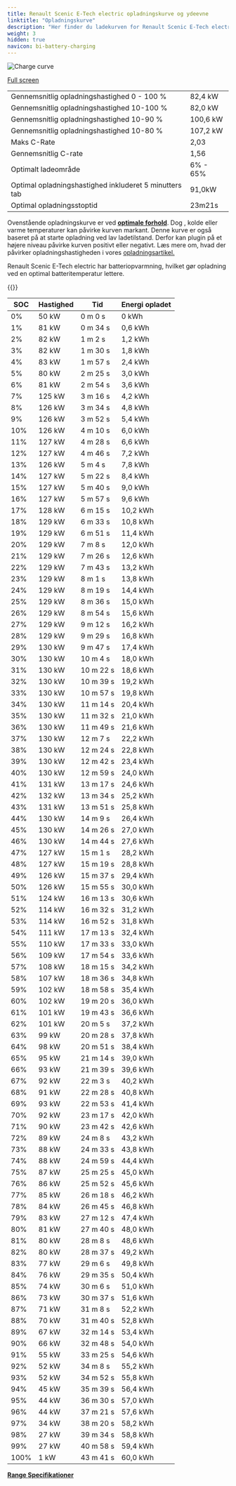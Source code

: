 ```yaml
---
title: Renault Scenic E-Tech electric opladningskurve og ydeevne
linktitle: "Opladningskurve"
description: "Her finder du ladekurven for Renault Scenic E-Tech electric."
weight: 3
hidden: true
navicon: bi-battery-charging
---
```

<!-- markdownlint-disable MD033 -->
<img src="../chargingcurve.svg" alt="Charge curve" class="img-fluid">

[Full screen](../chargingcurve.svg)


<table class="table table-striped border">
<tbody>
<tr>
<td>Gennemsnitlig opladningshastighed 0 - 100 %</td><td>82,4 kW</td>
</tr>
<tr>
<td>Gennemsnitlig opladningshastighed 10-100 %</td><td>82,0 kW</td>
</tr>
<tr>
<td>Gennemsnitlig opladningshastighed 10-90 %</td><td>100,6 kW</td>
</tr>
<tr>
<td>Gennemsnitlig opladningshastighed 10-80 %</td><td>107,2 kW</td>
</tr>
<tr>
<td>Maks C-Rate</td><td>2,03</td>
</tr>
<tr>
<td>Gennemsnitlig C-rate</td><td>1,56</td>
</tr>
<tr>
<td>Optimalt ladeområde</td><td>6% - 65%</td>
</tr>
<tr>
<td>Optimal opladningshastighed inkluderet 5 minutters tab</td><td>91,0kW</td>
</tr>
<tr>
<td>Optimal opladningsstoptid</td><td>23m21s</td>
</tr>
</tbody>
</table>


Ovenstående opladningskurve er ved **[optimale forhold](../../../../../technology/battery/charging/#temperatur)**. Dog , kolde eller varme temperaturer kan påvirke kurven markant. Denne kurve er også baseret på at starte opladning ved lav ladetilstand. Derfor kan plugin på et højere niveau påvirke kurven positivt eller negativt. Læs mere om, hvad der påvirker opladningshastigheden i vores [opladningsartikel.](../../../../../technology/battery/charging/)


Renault Scenic E-Tech electric har batteriopvarmning, hvilket gør opladning ved en optimal batteritemperatur lettere.


{{<evkxdisplayaddarticle />}}
<table class="table table-striped border">
<thead>
<tr><th>SOC</th><th>Hastighed</th><th>Tid</th><th>Energi opladet</th></tr>
</thead>
<tbody>
<tr>
<td>0%</td><td>50 kW</td><td> 0 m 0 s </td><td>0 kWh </td>
</tr>
<tr>
<td>1%</td><td>81 kW</td><td> 0 m 34 s </td><td>0,6 kWh </td>
</tr>
<tr>
<td>2%</td><td>82 kW</td><td> 1 m 2 s </td><td>1,2 kWh </td>
</tr>
<tr>
<td>3%</td><td>82 kW</td><td> 1 m 30 s </td><td>1,8 kWh </td>
</tr>
<tr>
<td>4%</td><td>83 kW</td><td> 1 m 57 s </td><td>2,4 kWh </td>
</tr>
<tr>
<td>5%</td><td>80 kW</td><td> 2 m 25 s </td><td>3,0 kWh </td>
</tr>
<tr>
<td>6%</td><td>81 kW</td><td> 2 m 54 s </td><td>3,6 kWh </td>
</tr>
<tr>
<td>7%</td><td>125 kW</td><td> 3 m 16 s </td><td>4,2 kWh </td>
</tr>
<tr>
<td>8%</td><td>126 kW</td><td> 3 m 34 s </td><td>4,8 kWh </td>
</tr>
<tr>
<td>9%</td><td>126 kW</td><td> 3 m 52 s </td><td>5,4 kWh </td>
</tr>
<tr>
<td>10%</td><td>126 kW</td><td> 4 m 10 s </td><td>6,0 kWh </td>
</tr>
<tr>
<td>11%</td><td>127 kW</td><td> 4 m 28 s </td><td>6,6 kWh </td>
</tr>
<tr>
<td>12%</td><td>127 kW</td><td> 4 m 46 s </td><td>7,2 kWh </td>
</tr>
<tr>
<td>13%</td><td>126 kW</td><td> 5 m 4 s </td><td>7,8 kWh </td>
</tr>
<tr>
<td>14%</td><td>127 kW</td><td> 5 m 22 s </td><td>8,4 kWh </td>
</tr>
<tr>
<td>15%</td><td>127 kW</td><td> 5 m 40 s </td><td>9,0 kWh </td>
</tr>
<tr>
<td>16%</td><td>127 kW</td><td> 5 m 57 s </td><td>9,6 kWh </td>
</tr>
<tr>
<td>17%</td><td>128 kW</td><td> 6 m 15 s </td><td>10,2 kWh </td>
</tr>
<tr>
<td>18%</td><td>129 kW</td><td> 6 m 33 s </td><td>10,8 kWh </td>
</tr>
<tr>
<td>19%</td><td>129 kW</td><td> 6 m 51 s </td><td>11,4 kWh </td>
</tr>
<tr>
<td>20%</td><td>129 kW</td><td> 7 m 8 s </td><td>12,0 kWh </td>
</tr>
<tr>
<td>21%</td><td>129 kW</td><td> 7 m 26 s </td><td>12,6 kWh </td>
</tr>
<tr>
<td>22%</td><td>129 kW</td><td> 7 m 43 s </td><td>13,2 kWh </td>
</tr>
<tr>
<td>23%</td><td>129 kW</td><td> 8 m 1 s </td><td>13,8 kWh </td>
</tr>
<tr>
<td>24%</td><td>129 kW</td><td> 8 m 19 s </td><td>14,4 kWh </td>
</tr>
<tr>
<td>25%</td><td>129 kW</td><td> 8 m 36 s </td><td>15,0 kWh </td>
</tr>
<tr>
<td>26%</td><td>129 kW</td><td> 8 m 54 s </td><td>15,6 kWh </td>
</tr>
<tr>
<td>27%</td><td>129 kW</td><td> 9 m 12 s </td><td>16,2 kWh </td>
</tr>
<tr>
<td>28%</td><td>129 kW</td><td> 9 m 29 s </td><td>16,8 kWh </td>
</tr>
<tr>
<td>29%</td><td>130 kW</td><td> 9 m 47 s </td><td>17,4 kWh </td>
</tr>
<tr>
<td>30%</td><td>130 kW</td><td> 10 m 4 s </td><td>18,0 kWh </td>
</tr>
<tr>
<td>31%</td><td>130 kW</td><td> 10 m 22 s </td><td>18,6 kWh </td>
</tr>
<tr>
<td>32%</td><td>130 kW</td><td> 10 m 39 s </td><td>19,2 kWh </td>
</tr>
<tr>
<td>33%</td><td>130 kW</td><td> 10 m 57 s </td><td>19,8 kWh </td>
</tr>
<tr>
<td>34%</td><td>130 kW</td><td> 11 m 14 s </td><td>20,4 kWh </td>
</tr>
<tr>
<td>35%</td><td>130 kW</td><td> 11 m 32 s </td><td>21,0 kWh </td>
</tr>
<tr>
<td>36%</td><td>130 kW</td><td> 11 m 49 s </td><td>21,6 kWh </td>
</tr>
<tr>
<td>37%</td><td>130 kW</td><td> 12 m 7 s </td><td>22,2 kWh </td>
</tr>
<tr>
<td>38%</td><td>130 kW</td><td> 12 m 24 s </td><td>22,8 kWh </td>
</tr>
<tr>
<td>39%</td><td>130 kW</td><td> 12 m 42 s </td><td>23,4 kWh </td>
</tr>
<tr>
<td>40%</td><td>130 kW</td><td> 12 m 59 s </td><td>24,0 kWh </td>
</tr>
<tr>
<td>41%</td><td>131 kW</td><td> 13 m 17 s </td><td>24,6 kWh </td>
</tr>
<tr>
<td>42%</td><td>132 kW</td><td> 13 m 34 s </td><td>25,2 kWh </td>
</tr>
<tr>
<td>43%</td><td>131 kW</td><td> 13 m 51 s </td><td>25,8 kWh </td>
</tr>
<tr>
<td>44%</td><td>130 kW</td><td> 14 m 9 s </td><td>26,4 kWh </td>
</tr>
<tr>
<td>45%</td><td>130 kW</td><td> 14 m 26 s </td><td>27,0 kWh </td>
</tr>
<tr>
<td>46%</td><td>130 kW</td><td> 14 m 44 s </td><td>27,6 kWh </td>
</tr>
<tr>
<td>47%</td><td>127 kW</td><td> 15 m 1 s </td><td>28,2 kWh </td>
</tr>
<tr>
<td>48%</td><td>127 kW</td><td> 15 m 19 s </td><td>28,8 kWh </td>
</tr>
<tr>
<td>49%</td><td>126 kW</td><td> 15 m 37 s </td><td>29,4 kWh </td>
</tr>
<tr>
<td>50%</td><td>126 kW</td><td> 15 m 55 s </td><td>30,0 kWh </td>
</tr>
<tr>
<td>51%</td><td>124 kW</td><td> 16 m 13 s </td><td>30,6 kWh </td>
</tr>
<tr>
<td>52%</td><td>114 kW</td><td> 16 m 32 s </td><td>31,2 kWh </td>
</tr>
<tr>
<td>53%</td><td>114 kW</td><td> 16 m 52 s </td><td>31,8 kWh </td>
</tr>
<tr>
<td>54%</td><td>111 kW</td><td> 17 m 13 s </td><td>32,4 kWh </td>
</tr>
<tr>
<td>55%</td><td>110 kW</td><td> 17 m 33 s </td><td>33,0 kWh </td>
</tr>
<tr>
<td>56%</td><td>109 kW</td><td> 17 m 54 s </td><td>33,6 kWh </td>
</tr>
<tr>
<td>57%</td><td>108 kW</td><td> 18 m 15 s </td><td>34,2 kWh </td>
</tr>
<tr>
<td>58%</td><td>107 kW</td><td> 18 m 36 s </td><td>34,8 kWh </td>
</tr>
<tr>
<td>59%</td><td>102 kW</td><td> 18 m 58 s </td><td>35,4 kWh </td>
</tr>
<tr>
<td>60%</td><td>102 kW</td><td> 19 m 20 s </td><td>36,0 kWh </td>
</tr>
<tr>
<td>61%</td><td>101 kW</td><td> 19 m 43 s </td><td>36,6 kWh </td>
</tr>
<tr>
<td>62%</td><td>101 kW</td><td> 20 m 5 s </td><td>37,2 kWh </td>
</tr>
<tr>
<td>63%</td><td>99 kW</td><td> 20 m 28 s </td><td>37,8 kWh </td>
</tr>
<tr>
<td>64%</td><td>98 kW</td><td> 20 m 51 s </td><td>38,4 kWh </td>
</tr>
<tr>
<td>65%</td><td>95 kW</td><td> 21 m 14 s </td><td>39,0 kWh </td>
</tr>
<tr>
<td>66%</td><td>93 kW</td><td> 21 m 39 s </td><td>39,6 kWh </td>
</tr>
<tr>
<td>67%</td><td>92 kW</td><td> 22 m 3 s </td><td>40,2 kWh </td>
</tr>
<tr>
<td>68%</td><td>91 kW</td><td> 22 m 28 s </td><td>40,8 kWh </td>
</tr>
<tr>
<td>69%</td><td>93 kW</td><td> 22 m 53 s </td><td>41,4 kWh </td>
</tr>
<tr>
<td>70%</td><td>92 kW</td><td> 23 m 17 s </td><td>42,0 kWh </td>
</tr>
<tr>
<td>71%</td><td>90 kW</td><td> 23 m 42 s </td><td>42,6 kWh </td>
</tr>
<tr>
<td>72%</td><td>89 kW</td><td> 24 m 8 s </td><td>43,2 kWh </td>
</tr>
<tr>
<td>73%</td><td>88 kW</td><td> 24 m 33 s </td><td>43,8 kWh </td>
</tr>
<tr>
<td>74%</td><td>88 kW</td><td> 24 m 59 s </td><td>44,4 kWh </td>
</tr>
<tr>
<td>75%</td><td>87 kW</td><td> 25 m 25 s </td><td>45,0 kWh </td>
</tr>
<tr>
<td>76%</td><td>86 kW</td><td> 25 m 52 s </td><td>45,6 kWh </td>
</tr>
<tr>
<td>77%</td><td>85 kW</td><td> 26 m 18 s </td><td>46,2 kWh </td>
</tr>
<tr>
<td>78%</td><td>84 kW</td><td> 26 m 45 s </td><td>46,8 kWh </td>
</tr>
<tr>
<td>79%</td><td>83 kW</td><td> 27 m 12 s </td><td>47,4 kWh </td>
</tr>
<tr>
<td>80%</td><td>81 kW</td><td> 27 m 40 s </td><td>48,0 kWh </td>
</tr>
<tr>
<td>81%</td><td>80 kW</td><td> 28 m 8 s </td><td>48,6 kWh </td>
</tr>
<tr>
<td>82%</td><td>80 kW</td><td> 28 m 37 s </td><td>49,2 kWh </td>
</tr>
<tr>
<td>83%</td><td>77 kW</td><td> 29 m 6 s </td><td>49,8 kWh </td>
</tr>
<tr>
<td>84%</td><td>76 kW</td><td> 29 m 35 s </td><td>50,4 kWh </td>
</tr>
<tr>
<td>85%</td><td>74 kW</td><td> 30 m 6 s </td><td>51,0 kWh </td>
</tr>
<tr>
<td>86%</td><td>73 kW</td><td> 30 m 37 s </td><td>51,6 kWh </td>
</tr>
<tr>
<td>87%</td><td>71 kW</td><td> 31 m 8 s </td><td>52,2 kWh </td>
</tr>
<tr>
<td>88%</td><td>70 kW</td><td> 31 m 40 s </td><td>52,8 kWh </td>
</tr>
<tr>
<td>89%</td><td>67 kW</td><td> 32 m 14 s </td><td>53,4 kWh </td>
</tr>
<tr>
<td>90%</td><td>66 kW</td><td> 32 m 48 s </td><td>54,0 kWh </td>
</tr>
<tr>
<td>91%</td><td>55 kW</td><td> 33 m 25 s </td><td>54,6 kWh </td>
</tr>
<tr>
<td>92%</td><td>52 kW</td><td> 34 m 8 s </td><td>55,2 kWh </td>
</tr>
<tr>
<td>93%</td><td>52 kW</td><td> 34 m 52 s </td><td>55,8 kWh </td>
</tr>
<tr>
<td>94%</td><td>45 kW</td><td> 35 m 39 s </td><td>56,4 kWh </td>
</tr>
<tr>
<td>95%</td><td>44 kW</td><td> 36 m 30 s </td><td>57,0 kWh </td>
</tr>
<tr>
<td>96%</td><td>44 kW</td><td> 37 m 21 s </td><td>57,6 kWh </td>
</tr>
<tr>
<td>97%</td><td>34 kW</td><td> 38 m 20 s </td><td>58,2 kWh </td>
</tr>
<tr>
<td>98%</td><td>27 kW</td><td> 39 m 34 s </td><td>58,8 kWh </td>
</tr>
<tr>
<td>99%</td><td>27 kW</td><td> 40 m 58 s </td><td>59,4 kWh </td>
</tr>
<tr>
<td>100%</td><td>1 kW</td><td> 43 m 41 s </td><td>60,0 kWh </td>
</tr>
</tbody>
</table>

<div class="mt-3 mb-3">
<a href="../rangeandconsumption/" class="text-decoration-none text-black">
<strong><i class="bi-arrow-left"></i> Range </strong>
</a>
<a href="../specifications/" class="text-decoration-none text-black float-end">
<strong>Specifikationer <i class="bi-arrow-right"></i></strong>
</a>
</div>
